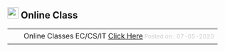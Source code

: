 <h2><img height="25" src="images/e-news.png" style="border:0px; box-shadow:none;" width="25"/> Online Class</h2>
<table border="0" cellpadding="8" style="border-collapse:collapse;" width="98%"><tr><td align="right" height="15" style="font-size:85%;padding-top:5px;padding-bottom:8px;" valign="top" width="15"> <img height="12" src="images/e-news.png" style="border:0px; box-shadow:none;" width="12"/> </td><td style="font-size:16px; padding-top:5px;padding-bottom:8px;" valign="top">Online Classes EC/CS/IT <a class="cc" href="/eNewsLetters/COMBINED_EXCEL1588851343.pdf" target="_blank">Click Here</a><font color="#CCC" size="2"> Posted on : 07-05-2020</font></td></tr></table> </div>

